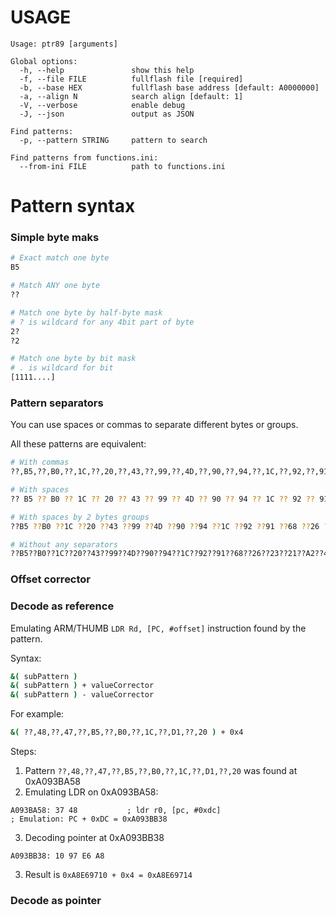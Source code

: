 # USAGE
```
Usage: ptr89 [arguments]

Global options:
  -h, --help               show this help
  -f, --file FILE          fullflash file [required]
  -b, --base HEX           fullflash base address [default: A0000000]
  -a, --align N            search align [default: 1]
  -V, --verbose            enable debug
  -J, --json               output as JSON

Find patterns:
  -p, --pattern STRING     pattern to search

Find patterns from functions.ini:
  --from-ini FILE          path to functions.ini
```

# Pattern syntax

### Simple byte maks
```bash
# Exact match one byte
B5

# Match ANY one byte
??

# Match one byte by half-byte mask
# ? is wildcard for any 4bit part of byte
2?
?2

# Match one byte by bit mask
# . is wildcard for bit
[1111....]
```

### Pattern separators
You can use spaces or commas to separate different bytes or groups.

All these patterns are equivalent:
```bash
# With commas
??,B5,??,B0,??,1C,??,20,??,43,??,99,??,4D,??,90,??,94,??,1C,??,92,??,91,??,68,??,26,??,23,??,21,??,A2,??,48,??,47

# With spaces
?? B5 ?? B0 ?? 1C ?? 20 ?? 43 ?? 99 ?? 4D ?? 90 ?? 94 ?? 1C ?? 92 ?? 91 ?? 68 ?? 26 ?? 23 ?? 21 ?? A2 ?? 48 ?? 47

# With spaces by 2 bytes groups
??B5 ??B0 ??1C ??20 ??43 ??99 ??4D ??90 ??94 ??1C ??92 ??91 ??68 ??26 ??23 ??21 ??A2 ??48 ??47

# Without any separators
??B5??B0??1C??20??43??99??4D??90??94??1C??92??91??68??26??23??21??A2??48??47
```

### Offset corrector

### Decode as reference
Emulating ARM/THUMB `LDR Rd, [PC, #offset]` instruction found by the pattern.

Syntax:
```bash
&( subPattern )
&( subPattern ) + valueCorrector
&( subPattern ) - valueCorrector
```

For example:
```bash
&( ??,48,??,47,??,B5,??,B0,??,1C,??,D1,??,20 ) + 0x4
```

Steps:
1. Pattern `??,48,??,47,??,B5,??,B0,??,1C,??,D1,??,20` was found at 0xA093BA58
2. Emulating LDR on 0xA093BA58:
```
A093BA58: 37 48           ; ldr r0, [pc, #0xdc]
; Emulation: PC + 0xDC = 0xA093BB38
```
3. Decoding pointer at 0xA093BB38
```
A093BB38: 10 97 E6 A8
```

3. Result is `0xA8E69710 + 0x4 = 0xA8E69714`

### Decode as pointer
